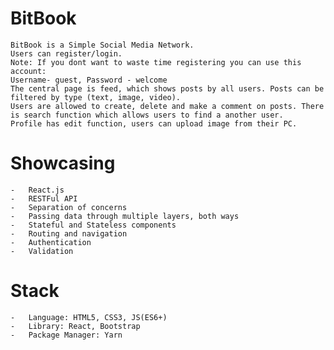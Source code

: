 # BitBook
    BitBook is a Simple Social Media Network. 
    Users can register/login. 
    Note: If you dont want to waste time registering you can use this account:
    Username- guest, Password - welcome
    The central page is feed, which shows posts by all users. Posts can be filtered by type (text, image, video).
    Users are allowed to create, delete and make a comment on posts. There is search function which allows users to find a another user.
    Profile has edit function, users can upload image from their PC.

# Showcasing 

    -   React.js
    -   RESTFul API
    -   Separation of concerns
    -   Passing data through multiple layers, both ways
    -   Stateful and Stateless components
    -   Routing and navigation
    -   Authentication
    -   Validation

# Stack

    -   Language: HTML5, CSS3, JS(ES6+)
    -   Library: React, Bootstrap
    -   Package Manager: Yarn

